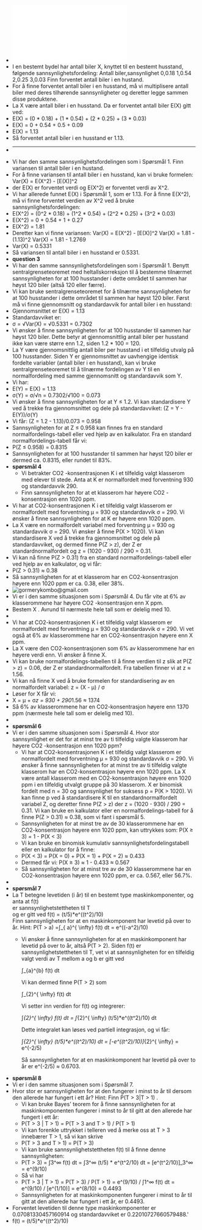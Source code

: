 - ![Oppgavesett4_v23.pdf](../assets/Oppgavesett4_v23_1680259878832_0.pdf)
- I en bestemt bydel har antall biler X, knyttet til en bestemt husstand, følgende sannsynlighetsfordeling: 
  Antall biler,sansynlighet
  0,0.18
  1,0.54
  2,0.25
  3,0.03
  Finn forventet antall biler i en hustand.
- For å finne forventet antall biler i en husstand, må vi multiplisere antall biler med deres tilhørende sannsynligheter og deretter legge sammen disse produktene.
- La X være antall biler i en husstand. Da er forventet antall biler E(X) gitt ved:
- E(X) = (0 * 0.18) + (1 * 0.54) + (2 * 0.25) + (3 * 0.03)
- E(X) = 0 + 0.54 + 0.5 + 0.09
- E(X) = 1.13
- Så forventet antall biler i en husstand er 1.13.
- ****
- Vi har den samme sannsynlighetsfordelingen som i Spørsmål 1.
  Finn variansen til antall biler i en hustand.
- For å finne variansen til antall biler i en husstand, kan vi bruke formelen:
  Var(X) = E(X^2) - [E(X)]^2
- der E(X) er forventet verdi og E(X^2) er forventet verdi av X^2.
- Vi har allerede funnet E(X) i Spørsmål 1, som er 1.13. For å finne E(X^2), må vi finne forventet verdien av X^2 ved å bruke sannsynlighetsfordelingen:
- E(X^2) = (0^2 * 0.18) + (1^2 * 0.54) + (2^2 * 0.25) + (3^2 * 0.03)
- E(X^2) = 0 + 0.54 + 1 + 0.27
- E(X^2) = 1.81
- Deretter kan vi finne variansen:
  Var(X) = E(X^2) - [E(X)]^2
  Var(X) = 1.81 - (1.13)^2
  Var(X) = 1.81 - 1.2769
- Var(X) = 0.5331
- Så variansen til antall biler i en husstand er 0.5331.
- **question 3**
- Vi har den samme sannsynlighetsfordelingen som i Spørsmål 1.
  Benytt sentralgrenseteoremet med heltallskorreksjon til å bestemme tilnærmet sannsynligheten for at 100 husstander i dette området til sammen har høyst 120 biler (altså 120 eller færre).
- Vi kan bruke sentralgrenseteoremet for å tilnærme sannsynligheten for at 100 husstander i dette området til sammen har høyst 120 biler. Først må vi finne gjennomsnitt og standardavvik for antall biler i en husstand:
- Gjennomsnittet er E(X) = 1.13
- Standardavviket er:
- σ = √Var(X) = √0.5331 = 0.7302
- Vi ønsker å finne sannsynligheten for at 100 husstander til sammen har høyst 120 biler. Dette betyr at gjennomsnittlig antall biler per husstand ikke kan være større enn 1.2, siden 1.2 * 100 = 120.
- La Y være gjennomsnittlig antall biler per husstand i et tilfeldig utvalg på 100 husstander. Siden Y er gjennomsnittet av uavhengige identisk fordelte variabler (antall biler i en husstand), kan vi bruke sentralgrenseteoremet til å tilnærme fordelingen av Y til en normalfordeling med samme gjennomsnitt og standardavvik som Y.
- Vi har:
- E(Y) = E(X) = 1.13
- σ(Y) = σ/√n = 0.7302/√100 = 0.073
- Vi ønsker å finne sannsynligheten for at Y ≤ 1.2. Vi kan standardisere Y ved å trekke fra gjennomsnittet og dele på standardavviket:
  (Z = Y - E(Y))/σ(Y)
- Vi får:
  (Z = 1.2 - 1.13)/0.073 = 0.958
- Sannsynligheten for at Z ≤ 0.958 kan finnes fra en standard normalfordelings-tabell eller ved hjelp av en kalkulator. Fra en standard normalfordelings-tabell får vi:
- P(Z ≤ 0.958) = 0.8315
- Sannsynligheten for at 100 husstander til sammen har høyst 120 biler er dermed ca. 0.8315, eller rundet til 83%.
- **spørsmål 4**
	- Vi betrakter CO2
	  -konsentrasjonen K
	   i et tilfeldig valgt klasserom med elever til stede. Anta at K
	   er normalfordelt med forventning 930
	   og standardavvik 290.
	- Finn sannsynligheten for at et klasserom har høyere CO2
	  -konsentrasjon enn 1020 ppm.
- Vi har at CO2-konsentrasjonen K i et tilfeldig valgt klasserom er normalfordelt med forventning μ = 930 og standardavvik σ = 290. Vi ønsker å finne sannsynligheten for at K er høyere enn 1020 ppm.
- La X være en normalfordelt variabel med forventning μ = 930 og standardavvik σ = 290. Vi ønsker å finne P(X > 1020).
  Vi kan standardisere X ved å trekke fra gjennomsnittet og dele på standardavviket, og dermed finne P(Z > z), der Z er standardnormalfordelt og z = (1020 - 930) / 290 = 0.31.
- Vi kan nå finne P(Z > 0.31) fra en standard normalfordelings-tabell eller ved hjelp av en kalkulator, og vi får:
- P(Z > 0.31) ≈ 0.38
- Så sannsynligheten for at et klasserom har en CO2-konsentrasjon høyere enn 1020 ppm er ca. 0.38, eller 38%.
- ![gormerykombo@gmail.com](https://chat.openai.com/_next/image?url=https%3A%2F%2Fs.gravatar.com%2Favatar%2F5e2fd707bb5d30b48ff2f9b5bfd581ee%3Fs%3D480%26r%3Dpg%26d%3Dhttps%253A%252F%252Fcdn.auth0.com%252Favatars%252Fgo.png&w=64&q=75)
- Vi er i den samme situasjonen som i Spørsmål 4. Du får vite at 6%
   av klasserommene har høyere CO2
  -konsentrasjon enn X
   ppm.
- Bestem X
  . Avrund til nærmeste hele tall som er delelig med 10.
-
- Vi har at CO2-konsentrasjonen K i et tilfeldig valgt klasserom er normalfordelt med forventning μ = 930 og standardavvik σ = 290. Vi vet også at 6% av klasserommene har en CO2-konsentrasjon høyere enn X ppm.
- La X være den CO2-konsentrasjonen som 6% av klasserommene har en høyere verdi enn. Vi ønsker å finne X.
- Vi kan bruke normalfordelings-tabellen til å finne verdien til z slik at P(Z > z) = 0.06, der Z er standardnormalfordelt. Fra tabellen finner vi at z ≈ 1.56.
- Vi kan nå finne X ved å bruke formelen for standardisering av en normalfordelt variabel:
  z = (X - μ) / σ
- Løser for X får vi:
- X = μ + σ*z = 930 + 290*1.56 ≈ 1374
- Så 6% av klasserommene har en CO2-konsentrasjon høyere enn 1370 ppm (nærmeste hele tall som er delelig med 10).
-
- **spørsmål 6**
- Vi er i den samme situasjonen som i Spørsmål 4.
  Hvor stor sannsynlighet er det for at minst tre av ti tilfeldig valgte klasserom har høyere CO2
  -konsentrasjon enn 1020
   ppm?
	- Vi har at CO2-konsentrasjonen K i et tilfeldig valgt klasserom er normalfordelt med forventning μ = 930 og standardavvik σ = 290. Vi ønsker å finne sannsynligheten for at minst tre av ti tilfeldig valgte klasserom har en CO2-konsentrasjon høyere enn 1020 ppm.
	  La X være antall klasserom med en CO2-konsentrasjon høyere enn 1020 ppm i en tilfeldig utvalgt gruppe på 30 klasserom. X er binomisk fordelt med n = 30 og sannsynlighet for suksess p = P(K > 1020). Vi kan finne p ved å standardisere K til en standardnormalfordelt variabel Z, og deretter finne P(Z > z) der z = (1020 - 930) / 290 = 0.31. Vi kan bruke en kalkulator eller en normalfordelings-tabell for å finne P(Z > 0.31) ≈ 0.38, som vi fant i spørsmål 5.
	- Sannsynligheten for at minst tre av de 30 klasserommene har en CO2-konsentrasjon høyere enn 1020 ppm, kan uttrykkes som:
	  P(X ≥ 3) = 1 - P(X < 3)
	- Vi kan bruke en binomisk kumulativ sannsynlighetsfordelingstabell eller en kalkulator for å finne:
	- P(X < 3) = P(X = 0) + P(X = 1) + P(X = 2) ≈ 0.433
	- Dermed får vi:
	  P(X ≥ 3) ≈ 1 - 0.433 ≈ 0.567
	- Så sannsynligheten for at minst tre av de 30 klasserommene har en CO2-konsentrasjon høyere enn 1020 ppm, er ca. 0.567, eller 56.7%.
-
- **spørsmål 7**
- La T
   betegne levetiden (i år) til en bestemt type maskinkomponenter, og anta at f(t)  
   er sannsynlighetstettheten til T  
   og er gitt ved  f(t) = (t/5)*e^((t^2)/10)  
  Finn sannsynligheten for at en maskinkomponent har levetid på over to år.
  Hint: P(T > a) =∫_{ a}^{ \infty} f(t) dt = e^((-a^2)/10)
	- Vi ønsker å finne sannsynligheten for at en maskinkomponent har levetid på over to år, altså P(T > 2). Siden f(t) er sannsynlighetstettheten til T, vet vi at sannsynligheten for en tilfeldig valgt verdi av T mellom a og b er gitt ved
	  
	  ∫_{a}^{b} f(t) dt
	  
	  Vi kan dermed finne P(T > 2) som
	  
	  ∫_{2}^{ \infty} f(t) dt
	  
	  Vi setter inn verdien for f(t) og integrerer:
	  
	  ∫_{2}^{ \infty} f(t) dt = ∫_{2}^{ \infty} (t/5)*e^((t^2)/10) dt
	  
	  Dette integralet kan løses ved partiell integrasjon, og vi får:
	  
	  ∫_{2}^{ \infty} (t/5)*e^((t^2)/10) dt = [-e^((t^2)/10)]_{2}^{ \infty} = e^(-2/5)
	  
	  Så sannsynligheten for at en maskinkomponent har levetid på over to år er e^(-2/5) ≈ 0.6703.
- **spørsmål 8**
- Vi er i den samme situasjonen som i Spørsmål 7.
- Hvor stor er sannsynligheten for at den fungerer i minst to år til dersom den allerede har fungert i ett år? 
  Hint: Finn P(T > 3|T > 1) 
  .
	- Vi kan bruke Bayes' teorem for å finne sannsynligheten for at maskinkomponenten fungerer i minst to år til gitt at den allerede har fungert i ett år:
	- P(T > 3 | T > 1) = P(T > 3 and T > 1) / P(T > 1)
	- Vi kan forenkle uttrykket i telleren ved å merke oss at T > 3 innebærer T > 1, så vi kan skrive
	- P(T > 3 and T > 1) = P(T > 3)
	- Vi kan bruke sannsynlighetstettheten f(t) til å finne denne sannsynligheten:
	- P(T > 3) = ∫3^∞ f(t) dt
	  = ∫3^∞ (t/5) * e^(t^2/10) dt
	  = [e^(t^2/10)]_3^∞
	  = e^(9/10)
	- Så vi har
	- P(T > 3 | T > 1) = P(T > 3) / P(T > 1)
	  = e^(9/10) / ∫1^∞ f(t) dt
	  = e^(9/10) / [e^(1/10)]
	  = e^(8/10)
	  = 0.4493
	- Sannsynligheten for at maskinkomponenten fungerer i minst to år til gitt at den allerede har fungert i ett år, er 0.4493.
- Forventet levetiden til denne type maskinkomponenter er 0.07081330457160914 og standardavviket er 0.22010727660579488.'
- f(t) = (t/5)*e^((t^2)/10)